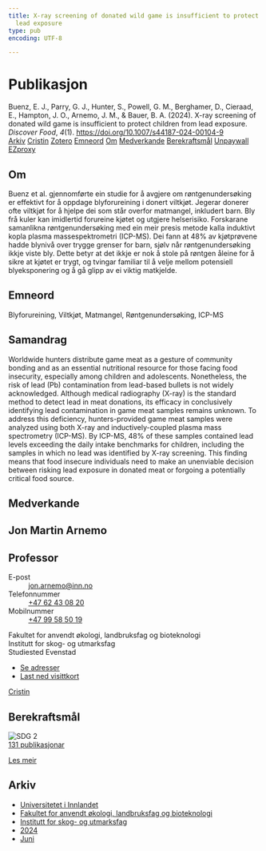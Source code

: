 ```yaml
---
title: X-ray screening of donated wild game is insufficient to protect children from
  lead exposure
type: pub
encoding: UTF-8

---
```

<h1>Publikasjon</h1>
<article id="csl-bib-container-TKFI6Q2F" class="csl-bib-container">
  <div class="csl-bib-body"> <div class="csl-entry">Buenz, E. J., Parry, G. J., Hunter, S., Powell, G. M., Berghamer, D., Cieraad, E., Hampton, J. O., Arnemo, J. M., &#38; Bauer, B. A. (2024). X-ray screening of donated wild game is insufficient to protect children from lead exposure. <i>Discover Food</i>, <i>4</i>(1). <a href="https://doi.org/10.1007/s44187-024-00104-9">https://doi.org/10.1007/s44187-024-00104-9</a></div> </div>
  <div class="csl-bib-buttons">
    <a href="#taxonomy-article-TKFI6Q2F" alt="archive" class="csl-bib-button">Arkiv</a>
    <a href="https://app.cristin.no/results/show.jsf?id=2275468" alt="Cristin" class="csl-bib-button">Cristin</a>
    <a href="http://zotero.org/groups/5881554/items/TKFI6Q2F" alt="Zotero" class="csl-bib-button">Zotero</a>
    <a href="#keywords-article-TKFI6Q2F" alt="keywords" class="csl-bib-button">Emneord</a>
    <a href="#about-article-TKFI6Q2F" alt="about_pub" class="csl-bib-button">Om</a>
    <a href="#contributors-article-TKFI6Q2F" alt="contributors" class="csl-bib-button">Medverkande</a>
    <a href="#sdg-article-TKFI6Q2F" alt="sdg" class="csl-bib-button">Berekraftsmål</a>
    <a href="https://link.springer.com/content/pdf/10.1007/s44187-024-00104-9.pdf" alt="Unpaywall" class="csl-bib-button">Unpaywall</a>
    <a href="https://link.springer.com/content/pdf/10.1007/s44187-024-00104-9.pdf" alt="EZproxy" class="csl-bib-button">EZproxy</a>
  </div>
  <div id="csl-bib-meta-container-TKFI6Q2F"></div>
</article>
<div id="csl-bib-meta-TKFI6Q2F" class="csl-bib-meta">
  <article id="about-article-TKFI6Q2F" class="about_pub-article">
    <h1>Om</h1>
    Buenz et al. gjennomførte ein studie for å avgjere om røntgenundersøking er effektivt for å oppdage blyforureining i donert viltkjøt. Jegerar donerer ofte viltkjøt for å hjelpe dei som står overfor matmangel, inkludert barn. Bly frå kuler kan imidlertid forureine kjøtet og utgjere helserisiko. Forskarane samanlikna røntgenundersøking med ein meir presis metode kalla induktivt kopla plasma massespektrometri (ICP-MS). Dei fann at 48% av kjøtprøvene hadde blynivå over trygge grenser for barn, sjølv når røntgenundersøking ikkje viste bly. Dette betyr at det ikkje er nok å stole på røntgen åleine for å sikre at kjøtet er trygt, og tvingar familiar til å velje mellom potensiell blyeksponering og å gå glipp av ei viktig matkjelde.
  </article>
  <article id="keywords-article-TKFI6Q2F" class="keywords-article">
    <h1>Emneord</h1>
    Blyforureining, Viltkjøt, Matmangel, Røntgenundersøking, ICP-MS
  </article>
  <article id="abstract-article-TKFI6Q2F" class="abstract-article">
    <h1>Samandrag</h1>
    Worldwide hunters distribute game meat as a gesture of community bonding and as an essential nutritional resource for those facing food insecurity, especially among children and adolescents. Nonetheless, the risk of lead (Pb) contamination from lead-based bullets is not widely acknowledged. Although medical radiography (X-ray) is the standard method to detect lead in meat donations, its efficacy in conclusively identifying lead contamination in game meat samples remains unknown. To address this deficiency, hunters-provided game meat samples were analyzed using both X-ray and inductively-coupled plasma mass spectrometry (ICP-MS). By ICP-MS, 48% of these samples contained lead levels exceeding the daily intake benchmarks for children, including the samples in which no lead was identified by X-ray screening. This finding means that food insecure individuals need to make an unenviable decision between risking lead exposure in donated meat or forgoing a potentially critical food source.
  </article>
  <article id="contributors-article-TKFI6Q2F" class="contributors-article">
    <h1>Medverkande</h1>
    <div class="personas"> <div class="vrtx-hinn-person-card"> <div class="photo"> <i class="lar la-user-circle missing-person"></i> </div> <div class="info"> <hgroup><h1>Jon Martin Arnemo</h1> <h2>Professor</h2> </hgroup><dl> <dt>E-post</dt> <dd> <a href="mailto:jon.arnemo@inn.no">jon.arnemo@inn.no</a> </dd> <dt>Telefonnummer</dt> <dd><a href="tel:+4762430820"> +47 62 43 08 20 </a></dd> <dt>Mobilnummer</dt> <dd><a href="tel:+4799585019"> +47 99 58 50 19 </a></dd> </dl> <p> Fakultet for anvendt økologi, landbruksfag og bioteknologi<br> Institutt for skog- og utmarksfag<br> Studiested Evenstad </p> <ul class="vrtx-hinn-links"> <li><a href="https://www.inn.no/finn-en-ansatt/jon-arnemo.html#vrtx-hinn-addresses">Se adresser</a></li> <li><a href="https://www.inn.no/finn-en-ansatt/jon-arnemo.html?vrtx=vcf">Last ned visittkort</a></li> </ul> </div> </div> <a href="https://app.cristin.no/persons/show.jsf?id=328246" alt="Cristin URL" class="personas-cristin">Cristin</a> </div>
  </article>
  <article id="sdg-article-TKFI6Q2F" class="sdg-article">
    <h1>Berekraftsmål</h1>
    <div class="sdg-container"><div id="sdg2" class="sdg">
        <img src="{{< params subfolder >}}images/sdg/sdg02_nn.png" class="image" alt="SDG 2">
        <div class="sdg-overlay">
          <a href="{{< params subfolder >}}nn/archive/?sdg=2#archive" class="sdg-publication-count"><span>131</span> publikasjonar</a>
          <p><a href="https://fn.no/om-fn/fns-baerekraftsmaal/utrydde-sult?lang=nno-NO" class="sdg-read-more">Les meir</a></p>
        </div>
      </div></div>
  </article>
  <article id="taxonomy-article-TKFI6Q2F" class="taxonomy-article">
    <h1>Arkiv</h1>
    <ul>
      <li><a href="{{< params subfolder >}}nn/archive/?key=3DCRN523">Universitetet i Innlandet</a></li>
      <li><a href="{{< params subfolder >}}nn/archive/?key=T77LXH6D">Fakultet for anvendt økologi, landbruksfag og bioteknologi</a></li>
      <li><a href="{{< params subfolder >}}nn/archive/?key=7TRARPE3">Institutt for skog- og utmarksfag</a></li>
      <li><a href="{{< params subfolder >}}nn/archive/?key=A4XX8HDP">2024</a></li>
      <li><a href="{{< params subfolder >}}nn/archive/?key=7J8SDQWC">Juni</a></li>
    </ul>
  </article>
</div>
